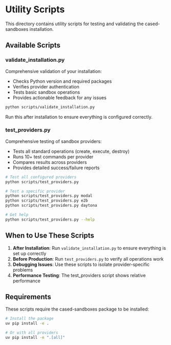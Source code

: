 # Utility Scripts

This directory contains utility scripts for testing and validating the cased-sandboxes installation.

## Available Scripts

### validate_installation.py

Comprehensive validation of your installation:
- Checks Python version and required packages
- Verifies provider authentication
- Tests basic sandbox operations
- Provides actionable feedback for any issues

```bash
python scripts/validate_installation.py
```

Run this after installation to ensure everything is configured correctly.

### test_providers.py

Comprehensive testing of sandbox providers:
- Tests all standard operations (create, execute, destroy)
- Runs 10+ test commands per provider
- Compares results across providers
- Provides detailed success/failure reports

```bash
# Test all configured providers
python scripts/test_providers.py

# Test a specific provider
python scripts/test_providers.py modal
python scripts/test_providers.py e2b
python scripts/test_providers.py daytona

# Get help
python scripts/test_providers.py --help
```

## When to Use These Scripts

1. **After Installation**: Run `validate_installation.py` to ensure everything is set up correctly
2. **Before Production**: Run `test_providers.py` to verify all operations work
3. **Debugging Issues**: Use these scripts to isolate provider-specific problems
4. **Performance Testing**: The test_providers script shows relative performance

## Requirements

These scripts require the cased-sandboxes package to be installed:

```bash
# Install the package
uv pip install -e .

# Or with all providers
uv pip install -e ".[all]"
```